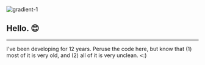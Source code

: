![gradient-1](https://github.com/user-attachments/assets/6501b4e3-e92a-42a5-9fa0-3a442df87e11)

## Hello. 😊
***
I've been developing for 12 years. Peruse the code here, but know that (1) most of it is very old, and (2) all of it is very unclean. <:)




<!--
**mosest/mosest** is a ✨ _special_ ✨ repository because its `README.md` (this file) appears on your GitHub profile.

Here are some ideas to get you started:

- 🔭 I’m currently working on ...
- 🌱 I’m currently learning ...
- 👯 I’m looking to collaborate on ...
- 🤔 I’m looking for help with ...
- 💬 Ask me about ...
- 📫 How to reach me: ...
- 😄 Pronouns: ...
- ⚡ Fun fact: ...
-->
